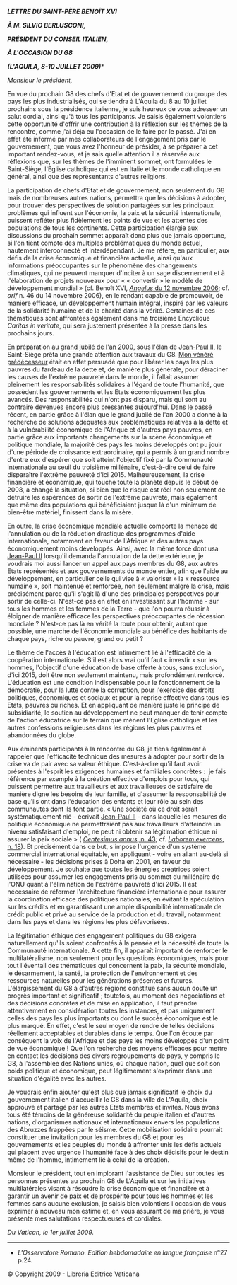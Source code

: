 ***LETTRE DU SAINT-PÈRE BENOÎT XVI***

***À M. SILVIO BERLUSCONI,***

***PRÉSIDENT DU CONSEIL ITALIEN,***

***À L'OCCASION DU G8***

***(L'AQUILA, 8-10 JUILLET 2009)****

*Monsieur le président,*

En vue du prochain G8 des chefs d'Etat et de gouvernement du groupe des pays les plus industrialisés, qui se tiendra à L'Aquila du 8 au 10 juillet prochains sous la présidence italienne, je suis heureux de vous adresser un salut cordial, ainsi qu'à tous les participants. Je saisis également volontiers cette opportunité d'offrir une contribution à la réflexion sur les thèmes de la rencontre, comme j'ai déjà eu l'occasion de le faire par le passé. J'ai en effet été informé par mes collaborateurs de l'engagement pris par le gouvernement, que vous avez l'honneur de présider, à se préparer à cet important rendez-vous, et je sais quelle attention il a réservée aux réflexions que, sur les thèmes de l'imminent sommet, ont formulées le Saint-Siège, l'Eglise catholique qui est en Italie et le monde catholique en général, ainsi que des représentants d'autres religions.

La participation de chefs d'Etat et de gouvernement, non seulement du G8 mais de nombreuses autres nations, permettra que les décisions à adopter, pour trouver des perspectives de solution partagées sur les principaux problèmes qui influent sur l'économie, la paix et la sécurité internationale, puissent refléter plus fidèlement les points de vue et les attentes des populations de tous les continents. Cette participation élargie aux discussions du prochain sommet apparaît donc plus que jamais opportune, si l'on tient compte des multiples problématiques du monde actuel, hautement interconnecté et interdépendant. Je me réfère, en particulier, aux défis de la crise économique et financière actuelle, ainsi qu'aux informations préoccupantes sur le phénomène des changements climatiques, qui ne peuvent manquer d'inciter à un sage discernement et à l'élaboration de projets nouveaux pour « « convertir » le modèle de développement mondial » (cf. Benoît XVI, [*Angelus* du 12 novembre 2006](/content/benedict-xvi/fr/angelus/2006/documents/hf_ben-xvi_ang_20061112.html); cf. *orlf* n. 46 du 14 novembre 2006), en le rendant capable de promouvoir, de manière efficace, un développement humain intégral, inspiré par les valeurs de la solidarité humaine et de la charité dans la vérité. Certaines de ces thématiques sont affrontées également dans ma troisième Encyclique *Caritas in veritate*, qui sera justement présentée à la presse dans les prochains jours.

En préparation au [grand jubilé de l'an 2000](http://www.vatican.va/jubilee_2000/index_fr.htm), sous l'élan de [Jean-Paul II](/content/john-paul-ii/fr.html), le Saint-Siège prêta une grande attention aux travaux du G8. [Mon vénéré prédécesseur](/content/john-paul-ii/fr.html) était en effet persuadé que pour libérer les pays les plus pauvres du fardeau de la dette et, de manière plus générale, pour déraciner les causes de l'extrême pauvreté dans le monde, il fallait assumer pleinement les responsabilités solidaires à l'égard de toute l'humanité, que possèdent les gouvernements et les Etats économiquement les plus avancés. Des responsabilités qui n'ont pas disparu, mais qui sont au contraire devenues encore plus pressantes aujourd'hui. Dans le passé récent, en partie grâce à l'élan que le grand jubilé de l'an 2000 a donné à la recherche de solutions adéquates aux problématiques relatives à la dette et à la vulnérabilité économique de l'Afrique et d'autres pays pauvres, en partie grâce aux importants changements sur la scène économique et politique mondiale, la majorité des pays les moins développés ont pu jouir d'une période de croissance extraordinaire, qui a permis à un grand nombre d'entre eux d'espérer que soit atteint l'objectif fixé par la Communauté internationale au seuil du troisième millénaire, c'est-à-dire celui de faire disparaître l'extrême pauvreté d'ici 2015. Malheureusement, la crise financière et économique, qui touche toute la planète depuis le début de 2008, a changé la situation, si bien que le risque est réel non seulement de détruire les espérances de sortir de l'extrême pauvreté, mais également que même des populations qui bénéficiaient jusque là d'un minimum de bien-être matériel, finissent dans la misère.

En outre, la crise économique mondiale actuelle comporte la menace de l'annulation ou de la réduction drastique des programmes d'aide internationale, notamment en faveur de l'Afrique et des autres pays économiquement moins développés. Ainsi, avec la même force dont usa [Jean-Paul II](/content/john-paul-ii/fr.html) lorsqu'il demanda l'annulation de la dette extérieure, je voudrais moi aussi lancer un appel aux pays membres du G8, aux autres Etats représentés et aux gouvernements du monde entier, afin que l'aide au développement, en particulier celle qui vise à « valoriser » la « ressource humaine », soit maintenue et renforcée, non seulement malgré la crise, mais précisément parce qu'il s'agit là d'une des principales perspectives pour sortir de celle-ci. N'est-ce pas en effet en investissant sur l'homme - sur tous les hommes et les femmes de la Terre - que l'on pourra réussir à éloigner de manière efficace les perspectives préoccupantes de récession mondiale ? N'est-ce pas là en vérité la route pour obtenir, autant que possible, une marche de l'économie mondiale au bénéfice des habitants de chaque pays, riche ou pauvre, grand ou petit ?

Le thème de l'accès à l'éducation est intimement lié à l'efficacité de la coopération internationale. S'il est alors vrai qu'il faut « investir » sur les hommes, l'objectif d'une éducation de base offerte à tous, sans exclusion, d'ici 2015, doit être non seulement maintenu, mais profondément renforcé. L'éducation est une condition indispensable pour le fonctionnement de la démocratie, pour la lutte contre la corruption, pour l'exercice des droits politiques, économiques et sociaux et pour la reprise effective dans tous les Etats, pauvres ou riches. Et en appliquant de manière juste le principe de subsidiarité, le soutien au développement ne peut manquer de tenir compte de l'action éducatrice sur le terrain que mènent l'Eglise catholique et les autres confessions religieuses dans les régions les plus pauvres et abandonnées du globe.

Aux éminents participants à la rencontre du G8, je tiens également à rappeler que l'efficacité technique des mesures à adopter pour sortir de la crise va de pair avec sa valeur éthique. C'est-à-dire qu'il faut avoir présentes à l'esprit les exigences humaines et familiales concrètes :  je fais référence par exemple à la création effective d'emplois pour tous, qui puissent permettre aux travailleurs et aux travailleuses de satisfaire de manière digne les besoins de leur famille, et d'assumer la responsabilité de base qu'ils ont dans l'éducation des enfants et leur rôle au sein des communautés dont ils font partie. « Une société où ce droit serait systématiquement nié - écrivait [Jean-Paul II](/content/john-paul-ii/fr.html) - dans laquelle les mesures de politique économique ne permettraient pas aux travailleurs d'atteindre un niveau satisfaisant d'emploi, ne peut ni obtenir sa légitimation éthique ni assurer la paix sociale » ( [*Centesimus annus*, n. 43](http://www.vatican.va/edocs/FRA0072/__P6.HTM); cf. [*Laborem exercens*, n. 18](http://www.vatican.va/edocs/FRA0076/__PJ.HTM)). Et précisément dans ce but, s'impose l'urgence d'un système commercial international équitable, en appliquant - voire en allant au-delà si nécessaire - les décisions prises à Doha en 2001, en faveur du développement. Je souhaite que toutes les énergies créatrices soient utilisées pour assumer les engagements pris au sommet du millénaire de l'ONU quant à l'élimination de l'extrême pauvreté d'ici 2015. Il est nécessaire de réformer l'architecture financière internationale pour assurer la coordination efficace des politiques nationales, en évitant la spéculation sur les crédits et en garantissant une ample disponibilité internationale de crédit public et privé au service de la production et du travail, notamment dans les pays et dans les régions les plus défavorisées.

La légitimation éthique des engagement politiques du G8 exigera naturellement qu'ils soient confrontés à la pensée et la nécessité de toute la Communauté internationale. A cette fin, il apparaît important de renforcer le multilatéralisme, non seulement pour les questions économiques, mais pour tout l'éventail des thématiques qui concernent la paix, la sécurité mondiale, le désarmement, la santé, la protection de l'environnement et des ressources naturelles pour les générations présentes et futures. L'élargissement du G8 à d'autres régions constitue sans aucun doute un progrès important et significatif ; toutefois, au moment des négociations et des décisions concrètes et de mise en application, il faut prendre attentivement en considération toutes les instances, et pas uniquement celles des pays les plus importants ou dont le succès économique est le plus marqué. En effet, c'est le seul moyen de rendre de telles décisions réellement acceptables et durables dans le temps. Que l'on écoute par conséquent la voix de l'Afrique et des pays les moins développés d'un point de vue économique ! Que l'on recherche des moyens efficaces pour mettre en contact les décisions des divers regroupements de pays, y compris le G8, à l'assemblée des Nations unies, où chaque nation, quel que soit son poids politique et économique, peut légitimement s'exprimer dans une situation d'égalité avec les autres.

Je voudrais enfin ajouter qu'est plus que jamais significatif le choix du gouvernement italien d'accueillir le G8 dans la ville de L'Aquila, choix approuvé et partagé par les autres Etats membres et invités. Nous avons tous été témoins de la généreuse solidarité du peuple italien et d'autres nations, d'organismes nationaux et internationaux envers les populations des Abruzzes frappées par le séisme. Cette mobilisation solidaire pourrait constituer une invitation pour les membres du G8 et pour les gouvernements et les peuples du monde à affronter unis les défis actuels qui placent avec urgence l'humanité face à des choix décisifs pour le destin même de l'homme, intimement lié à celui de la création.

Monsieur le président, tout en implorant l'assistance de Dieu sur toutes les personnes présentes au prochain G8 de L'Aquila et sur les initiatives multilatérales visant à résoudre la crise économique et financière et à garantir un avenir de paix et de prospérité pour tous les hommes et les femmes sans aucune exclusion, je saisis bien volontiers l'occasion de vous exprimer à nouveau mon estime et, en vous assurant de ma prière, je vous présente mes salutations respectueuses et cordiales.

*Du Vatican, le 1er juillet 2009.*

* * *

* *L'Osservatore Romano. Edition hebdomadaire en langue française* n°27 p.24.

© Copyright 2009 - Libreria Editrice Vaticana